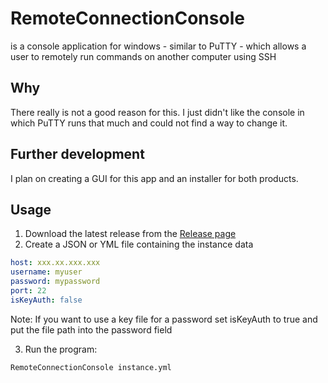 # RemoteConnectionConsole
is a console application for windows - similar to PuTTY - which allows a user to remotely run commands on another computer using SSH
## Why
There really is not a good reason for this.
I just didn't like the console in which PuTTY runs that much and could not find a way to change it.
## Further development
I plan on creating a GUI for this app and an installer for both products.
## Usage
1. Download the latest release from the [Release page](https://github.com/MOBSkuchen/RemoteConnectionConsole/releases/tag/Release)
2. Create a JSON or YML file containing the instance data
``` yaml
host: xxx.xx.xxx.xxx
username: myuser
password: mypassword
port: 22
isKeyAuth: false
````
    
Note: If you want to use a key file for a password set isKeyAuth to true and put the file path into the password field

3. Run the program:
    
``` 
RemoteConnectionConsole instance.yml
```

